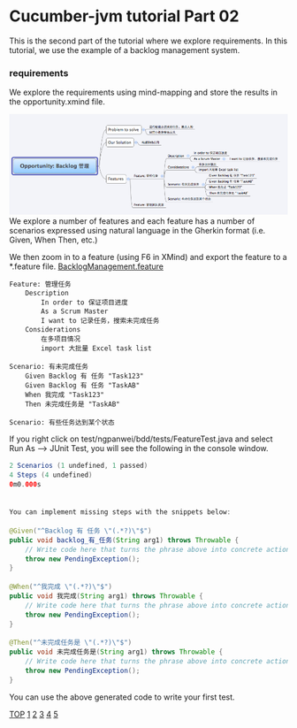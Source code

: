 Cucumber-jvm tutorial Part 02
=============================

This is the second part of the tutorial where we explore requirements. 
In this tutorial, we use the example of a backlog management system.

### requirements
We explore the requirements using mind-mapping and store the results in the opportunity.xmind file. 

![MindMap](help/BDD-Part-02-01-Mind-Map.png)  
We explore a number of features and each feature has a number of scenarios expressed 
using natural language in the Gherkin format (i.e. Given, When Then, etc.) 

We then zoom in to a feature (using F6 in XMind) and export the feature to a *.feature file.
[BacklogManagement.feature](requirements/features/BacklogManagement.feature)
````
Feature: 管理任务
	Description
		In order to 保证项目进度
		As a Scrum Master
		I want to 记录任务，搜索未完成任务
	Considerations
		在多项目情况
		import 大批量 Excel task list

Scenario: 有未完成任务
	Given Backlog 有 任务 "Task123"
	Given Backlog 有 任务 "TaskAB"
	When 我完成 "Task123"
	Then 未完成任务是 "TaskAB"

Scenario: 有些任务达到某个状态
````

If you right click on test/ngpanwei/bdd/tests/FeatureTest.java
and select Run As --> JUnit Test, you will see the following in the console window.
````java
2 Scenarios (1 undefined, 1 passed)
4 Steps (4 undefined)
0m0.000s


You can implement missing steps with the snippets below:

@Given("^Backlog 有 任务 \"(.*?)\"$")
public void backlog_有_任务(String arg1) throws Throwable {
    // Write code here that turns the phrase above into concrete actions
    throw new PendingException();
}

@When("^我完成 \"(.*?)\"$")
public void 我完成(String arg1) throws Throwable {
    // Write code here that turns the phrase above into concrete actions
    throw new PendingException();
}

@Then("^未完成任务是 \"(.*?)\"$")
public void 未完成任务是(String arg1) throws Throwable {
    // Write code here that turns the phrase above into concrete actions
    throw new PendingException();
}
````
You can use the above generated code to write your first test.

[TOP](https://github.com/ngpanwei/cucumber-jvm-tutorial/blob/master/README.md)
[1](https://github.com/ngpanwei/cucumber-jvm-tutorial/blob/master/bdd-part-01-skeleton/README.md)
[2](https://github.com/ngpanwei/cucumber-jvm-tutorial/blob/master/bdd-part-02-features/README.md)
[3](https://github.com/ngpanwei/cucumber-jvm-tutorial/blob/master/bdd-part-03-test-skeleton)
[4](https://github.com/ngpanwei/cucumber-jvm-tutorial/blob/master/bdd-part-04-test-code)
[5](https://github.com/ngpanwei/cucumber-jvm-tutorial/blob/master/bdd-part-05-elaborate)

